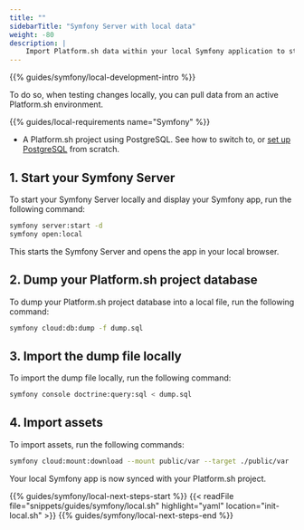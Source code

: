 ```yaml
---
title: ""
sidebarTitle: "Symfony Server with local data"
weight: -80
description: |
    Import Platform.sh data within your local Symfony application to start contributing.
---
```


{{% guides/symfony/local-development-intro %}}

To do so, when testing changes locally, you can pull data from an active Platform.sh environment.

{{% guides/local-requirements name="Symfony" %}}
- A Platform.sh project using PostgreSQL.
  See how to switch to, or [set up PostgreSQL](../services/postgresql.md) from scratch.

## 1. Start your Symfony Server

To start your Symfony Server locally and display your Symfony app,
run the following command:

```bash
symfony server:start -d
symfony open:local
```

This starts the Symfony Server and opens the app in your local browser.

## 2. Dump your Platform.sh project database

To dump your Platform.sh project database into a local file,
run the following command:

```bash
symfony cloud:db:dump -f dump.sql
```

## 3. Import the dump file locally

To import the dump file locally, run the following command:

```bash
symfony console doctrine:query:sql < dump.sql
```

## 4. Import assets

To import assets, run the following commands:

```bash
symfony cloud:mount:download --mount public/var --target ./public/var
```

Your local Symfony app is now synced with your Platform.sh project.

{{% guides/symfony/local-next-steps-start %}}
{{< readFile file="snippets/guides/symfony/local.sh" highlight="yaml" location="init-local.sh" >}}
{{% guides/symfony/local-next-steps-end %}}
